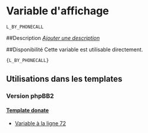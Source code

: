 # Variable d'affichage
```
L_BY_PHONECALL
```


##Description
[*Ajouter une description*](https://fa-tvars.appspot.com/var/L_BY_PHONECALL)

##Disponibilité
Cette variable est utilisable directement.

```html
{L_BY_PHONECALL}
```

## Utilisations dans les templates

### Version phpBB2

#### [Template donate](subsilver/donate.md#readme)
* [Variable &agrave; la ligne 72](../subsilver/donate.tpl#L72)